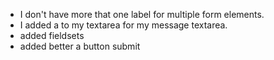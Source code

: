 - I don't have more that one label for multiple form elements.
- I added a </textarea> to my textarea for my message textarea.
- added fieldsets
- added better a button submit 
